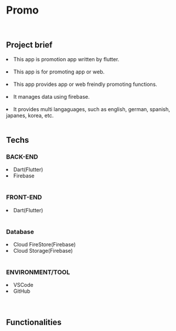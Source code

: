 # Promo

<br>

<h2>Project brief</h2>

<li>This app is promotion app written by flutter.</li>
<br>
<li>This app is for promoting app or web.</li>
<br>
<li>This app provides app or web freindly promoting functions.</li>
<br>
<li>It manages data using firebase.</li>
<br>
<li>It provides multi langaguages, such as english, german, spanish, japanes, korea, etc.</li>

<br>

<h2>Techs</h2>

<h3>BACK-END</h3>
<li>Dart(Flutter)</li>
<li>Firebase</li>

<br>

<h3>FRONT-END</h3>
<li>Dart(Flutter)</li>

<br>

<h3>Database</h3>
<li>Cloud FireStore(Firebase)</li>
<li>Cloud Storage(Firebase)</li>

<br>

<h3>ENVIRONMENT/TOOL</h3>
<li>VSCode</li>
<li>GitHub</li>

<br>
<br>

<h2>Functionalities</h2>

